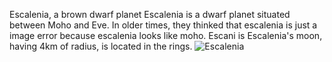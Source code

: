 Escalenia, a brown dwarf planet
Escalenia is a dwarf planet situated between Moho and Eve. In older times, they thinked that escalenia is just a image error because escalenia looks like moho.
Escani is Escalenia's moon, having 4km of radius, is located in the rings.
![Escalenia](https://github.com/user-attachments/assets/aee6c994-e747-446f-9722-ea0da46d80e7)
